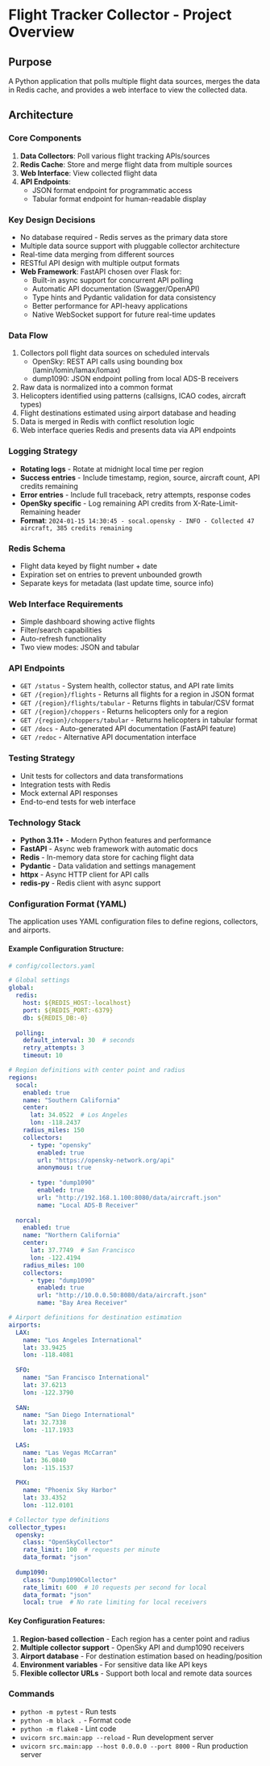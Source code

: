 # Flight Tracker Collector - Project Overview

## Purpose
A Python application that polls multiple flight data sources, merges the data in Redis cache, and provides a web interface to view the collected data.

## Architecture

### Core Components
1. **Data Collectors**: Poll various flight tracking APIs/sources
2. **Redis Cache**: Store and merge flight data from multiple sources
3. **Web Interface**: View collected flight data
4. **API Endpoints**: 
   - JSON format endpoint for programmatic access
   - Tabular format endpoint for human-readable display

### Key Design Decisions
- No database required - Redis serves as the primary data store
- Multiple data source support with pluggable collector architecture
- Real-time data merging from different sources
- RESTful API design with multiple output formats
- **Web Framework**: FastAPI chosen over Flask for:
  - Built-in async support for concurrent API polling
  - Automatic API documentation (Swagger/OpenAPI)
  - Type hints and Pydantic validation for data consistency
  - Better performance for API-heavy applications
  - Native WebSocket support for future real-time updates

### Data Flow
1. Collectors poll flight data sources on scheduled intervals
   - OpenSky: REST API calls using bounding box (lamin/lomin/lamax/lomax)
   - dump1090: JSON endpoint polling from local ADS-B receivers
2. Raw data is normalized into a common format
3. Helicopters identified using patterns (callsigns, ICAO codes, aircraft types)
4. Flight destinations estimated using airport database and heading
5. Data is merged in Redis with conflict resolution logic
6. Web interface queries Redis and presents data via API endpoints

### Logging Strategy
- **Rotating logs** - Rotate at midnight local time per region
- **Success entries** - Include timestamp, region, source, aircraft count, API credits remaining
- **Error entries** - Include full traceback, retry attempts, response codes
- **OpenSky specific** - Log remaining API credits from X-Rate-Limit-Remaining header
- **Format**: `2024-01-15 14:30:45 - socal.opensky - INFO - Collected 47 aircraft, 385 credits remaining`

### Redis Schema
- Flight data keyed by flight number + date
- Expiration set on entries to prevent unbounded growth
- Separate keys for metadata (last update time, source info)

### Web Interface Requirements
- Simple dashboard showing active flights
- Filter/search capabilities
- Auto-refresh functionality
- Two view modes: JSON and tabular

### API Endpoints
- `GET /status` - System health, collector status, and API rate limits
- `GET /{region}/flights` - Returns all flights for a region in JSON format
- `GET /{region}/flights/tabular` - Returns flights in tabular/CSV format
- `GET /{region}/choppers` - Returns helicopters only for a region
- `GET /{region}/choppers/tabular` - Returns helicopters in tabular format
- `GET /docs` - Auto-generated API documentation (FastAPI feature)
- `GET /redoc` - Alternative API documentation interface

### Testing Strategy
- Unit tests for collectors and data transformations
- Integration tests with Redis
- Mock external API responses
- End-to-end tests for web interface

### Technology Stack
- **Python 3.11+** - Modern Python features and performance
- **FastAPI** - Async web framework with automatic docs
- **Redis** - In-memory data store for caching flight data
- **Pydantic** - Data validation and settings management
- **httpx** - Async HTTP client for API calls
- **redis-py** - Redis client with async support

### Configuration Format (YAML)
The application uses YAML configuration files to define regions, collectors, and airports.

#### Example Configuration Structure:
```yaml
# config/collectors.yaml

# Global settings
global:
  redis:
    host: ${REDIS_HOST:-localhost}
    port: ${REDIS_PORT:-6379}
    db: ${REDIS_DB:-0}
  
  polling:
    default_interval: 30  # seconds
    retry_attempts: 3
    timeout: 10

# Region definitions with center point and radius
regions:
  socal:
    enabled: true
    name: "Southern California"
    center:
      lat: 34.0522  # Los Angeles
      lon: -118.2437
    radius_miles: 150
    collectors:
      - type: "opensky"
        enabled: true
        url: "https://opensky-network.org/api"
        anonymous: true
        
      - type: "dump1090"
        enabled: true
        url: "http://192.168.1.100:8080/data/aircraft.json"
        name: "Local ADS-B Receiver"
  
  norcal:
    enabled: true
    name: "Northern California"
    center:
      lat: 37.7749  # San Francisco
      lon: -122.4194
    radius_miles: 100
    collectors:
      - type: "dump1090"
        enabled: true
        url: "http://10.0.0.50:8080/data/aircraft.json"
        name: "Bay Area Receiver"

# Airport definitions for destination estimation
airports:
  LAX:
    name: "Los Angeles International"
    lat: 33.9425
    lon: -118.4081
    
  SFO:
    name: "San Francisco International"
    lat: 37.6213
    lon: -122.3790
    
  SAN:
    name: "San Diego International"
    lat: 32.7338
    lon: -117.1933
    
  LAS:
    name: "Las Vegas McCarran"
    lat: 36.0840
    lon: -115.1537
    
  PHX:
    name: "Phoenix Sky Harbor"
    lat: 33.4352
    lon: -112.0101

# Collector type definitions
collector_types:
  opensky:
    class: "OpenSkyCollector"
    rate_limit: 100  # requests per minute
    data_format: "json"
    
  dump1090:
    class: "Dump1090Collector"
    rate_limit: 600  # 10 requests per second for local
    data_format: "json"
    local: true  # No rate limiting for local receivers
```

#### Key Configuration Features:
1. **Region-based collection** - Each region has a center point and radius
2. **Multiple collector support** - OpenSky API and dump1090 receivers
3. **Airport database** - For destination estimation based on heading/position
4. **Environment variables** - For sensitive data like API keys
5. **Flexible collector URLs** - Support both local and remote data sources

### Commands
- `python -m pytest` - Run tests
- `python -m black .` - Format code
- `python -m flake8` - Lint code
- `uvicorn src.main:app --reload` - Run development server
- `uvicorn src.main:app --host 0.0.0.0 --port 8000` - Run production server